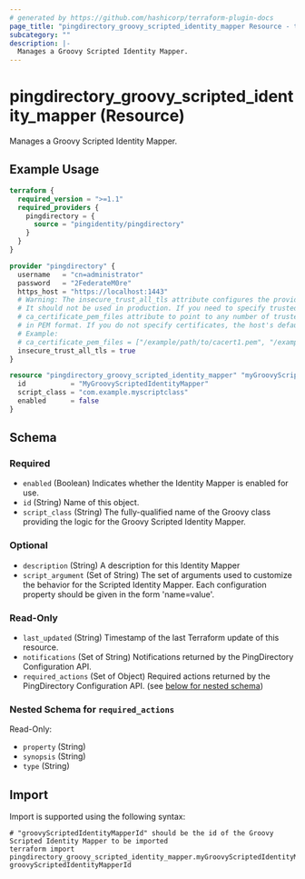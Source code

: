 ```yaml
---
# generated by https://github.com/hashicorp/terraform-plugin-docs
page_title: "pingdirectory_groovy_scripted_identity_mapper Resource - terraform-provider-pingdirectory"
subcategory: ""
description: |-
  Manages a Groovy Scripted Identity Mapper.
---
```


# pingdirectory_groovy_scripted_identity_mapper (Resource)

Manages a Groovy Scripted Identity Mapper.

## Example Usage

```terraform
terraform {
  required_version = ">=1.1"
  required_providers {
    pingdirectory = {
      source = "pingidentity/pingdirectory"
    }
  }
}

provider "pingdirectory" {
  username   = "cn=administrator"
  password   = "2FederateM0re"
  https_host = "https://localhost:1443"
  # Warning: The insecure_trust_all_tls attribute configures the provider to trust any certificate presented by the PingDirectory server.
  # It should not be used in production. If you need to specify trusted CA certificates, use the
  # ca_certificate_pem_files attribute to point to any number of trusted CA certificate files
  # in PEM format. If you do not specify certificates, the host's default root CA set will be used.
  # Example:
  # ca_certificate_pem_files = ["/example/path/to/cacert1.pem", "/example/path/to/cacert2.pem"]
  insecure_trust_all_tls = true
}

resource "pingdirectory_groovy_scripted_identity_mapper" "myGroovyScriptedIdentityMapper" {
  id           = "MyGroovyScriptedIdentityMapper"
  script_class = "com.example.myscriptclass"
  enabled      = false
}
```

<!-- schema generated by tfplugindocs -->
## Schema

### Required

- `enabled` (Boolean) Indicates whether the Identity Mapper is enabled for use.
- `id` (String) Name of this object.
- `script_class` (String) The fully-qualified name of the Groovy class providing the logic for the Groovy Scripted Identity Mapper.

### Optional

- `description` (String) A description for this Identity Mapper
- `script_argument` (Set of String) The set of arguments used to customize the behavior for the Scripted Identity Mapper. Each configuration property should be given in the form 'name=value'.

### Read-Only

- `last_updated` (String) Timestamp of the last Terraform update of this resource.
- `notifications` (Set of String) Notifications returned by the PingDirectory Configuration API.
- `required_actions` (Set of Object) Required actions returned by the PingDirectory Configuration API. (see [below for nested schema](#nestedatt--required_actions))

<a id="nestedatt--required_actions"></a>
### Nested Schema for `required_actions`

Read-Only:

- `property` (String)
- `synopsis` (String)
- `type` (String)

## Import

Import is supported using the following syntax:

```shell
# "groovyScriptedIdentityMapperId" should be the id of the Groovy Scripted Identity Mapper to be imported
terraform import pingdirectory_groovy_scripted_identity_mapper.myGroovyScriptedIdentityMapper groovyScriptedIdentityMapperId
```
